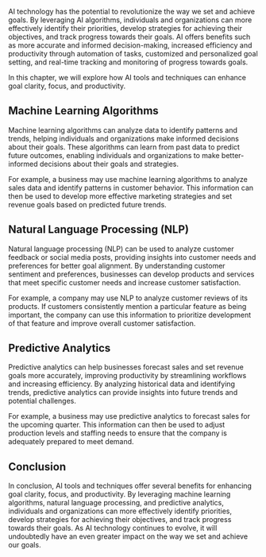 
AI technology has the potential to revolutionize the way we set and achieve goals. By leveraging AI algorithms, individuals and organizations can more effectively identify their priorities, develop strategies for achieving their objectives, and track progress towards their goals. AI offers benefits such as more accurate and informed decision-making, increased efficiency and productivity through automation of tasks, customized and personalized goal setting, and real-time tracking and monitoring of progress towards goals.

In this chapter, we will explore how AI tools and techniques can enhance goal clarity, focus, and productivity.

Machine Learning Algorithms
---------------------------

Machine learning algorithms can analyze data to identify patterns and trends, helping individuals and organizations make informed decisions about their goals. These algorithms can learn from past data to predict future outcomes, enabling individuals and organizations to make better-informed decisions about their goals and strategies.

For example, a business may use machine learning algorithms to analyze sales data and identify patterns in customer behavior. This information can then be used to develop more effective marketing strategies and set revenue goals based on predicted future trends.

Natural Language Processing (NLP)
---------------------------------

Natural language processing (NLP) can be used to analyze customer feedback or social media posts, providing insights into customer needs and preferences for better goal alignment. By understanding customer sentiment and preferences, businesses can develop products and services that meet specific customer needs and increase customer satisfaction.

For example, a company may use NLP to analyze customer reviews of its products. If customers consistently mention a particular feature as being important, the company can use this information to prioritize development of that feature and improve overall customer satisfaction.

Predictive Analytics
--------------------

Predictive analytics can help businesses forecast sales and set revenue goals more accurately, improving productivity by streamlining workflows and increasing efficiency. By analyzing historical data and identifying trends, predictive analytics can provide insights into future trends and potential challenges.

For example, a business may use predictive analytics to forecast sales for the upcoming quarter. This information can then be used to adjust production levels and staffing needs to ensure that the company is adequately prepared to meet demand.

Conclusion
----------

In conclusion, AI tools and techniques offer several benefits for enhancing goal clarity, focus, and productivity. By leveraging machine learning algorithms, natural language processing, and predictive analytics, individuals and organizations can more effectively identify priorities, develop strategies for achieving their objectives, and track progress towards their goals. As AI technology continues to evolve, it will undoubtedly have an even greater impact on the way we set and achieve our goals.
